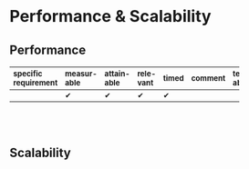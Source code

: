 <br>

# Performance & Scalability

## Performance

<table style="width: 80.0%; font-size: 13px;">
    <colgroup>
        <col span="1" style="width: 38.25%;">
        <col span="1" style="width: 1.75%;">
        <col span="1" style="width: 1.75%;">
        <col span="1" style="width: 1.75%;">
        <col span="1" style="width: 1.75%;">
        <col span="1" style="width: 33.0%;">
        <col span="1" style="width: 1.75%;">
    </colgroup>
    <thead><tr style="text-align: left">
        <th>specific<br>requirement</th>
        <th>measur-<br>able</th>
        <th>attain-<br>able</th>
        <th>rele-<br>vant</th>
        <th>timed</th>
        <th>comment</th>
        <th>test-<br>able</th></tr>
    </thead>
        <tr><td>&nbsp;</td>
        <td>&#10004;</td>
        <td>&#10004;</td>
        <td>&#10004;</td>
        <td>&#10004;</td>
        <td>&nbsp;</td>
        <td></td></tr>
</table>

<br>
<br>

## Scalability

<br>
<br>

<br>
<br>

<br>
<br>

<br>
<br>
